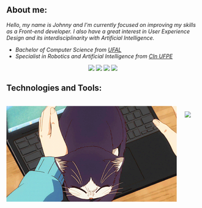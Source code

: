 <h2>About me:</h2>
<p><em>Hello, my name is Johnny and I'm currently focused on improving my skills as a Front-end developer. I also have a great interest in User Experience Design and its interdisciplinarity with Artificial Intelligence.</em></p>

<ul>
  <li><em>Bachelor of Computer Science from <a href="https://ufal.br/">UFAL<a/></em></li>
  <li><em>Specialist in Robotics and Artificial Intelligence from <a href="https://residenciarobotica.cin.ufpe.br/">CIn UFPE</a></em></li>
</ul>


<div align="center">
  <a href="https://www.linkedin.com/in/johnny-cleiton-8497b0254/" alt="linkedin" target="_blank">
  <img src="https://img.shields.io/badge/LinkedIn-0077B5?style=for-the-badge&logo=linkedin&logoColor=white"></a>
  <a href="https://www.behance.net/johnnycleiton/projects" alt="behance" target="_blank">
  <img src="https://img.shields.io/badge/Behance-0054F7?style=for-the-badge&logo=behance&logoColor=white"></a>
  <a href="https://dribbble.com/" alt="dribbble" target="_blank">
  <img src="https://img.shields.io/badge/Dribbble-EA4C89?style=for-the-badge&logo=dribbble&logoColor=white"></a>
  <a href="https://medium.com/@johnnycleiton" alt="medium" target="_blank">
  <img src="https://img.shields.io/badge/Medium-12100E?style=for-the-badge&logo=medium&logoColor=white"></a>
</div>


<h2>Technologies and Tools:</h2>
<div  align="center"> 
  <div style="display: inline_block"><br>
    <img align="left" height="250" alt="coding-time" src="assets/anime-cat.gif">
    <p align="center">
      <a href="https://skillicons.dev">
        <img src="https://skillicons.dev/icons?i=js,css,html,react,figma,ps,ai,vscode,github,git,mysql,py,processing,latex&perline=7"/>
      </a>
    </p>
  </div>
</div>
